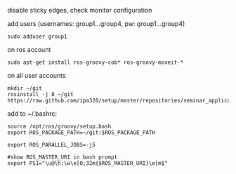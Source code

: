 disable sticky edges, check monitor configuration


add users (usernames: group1...group4, pw: group1...group4)
```
sudo adduser group1

```


on ros account
```
sudo apt-get install ros-groovy-cob* ros-groovy-moveit-*
```


on all user accounts
```
mkdir ~/git
rosinstall -j 8 ~/git https://raw.github.com/ipa320/setup/master/repositories/seminar_application.rosinstall
```


add to ~/.bashrc:
```
source /opt/ros/groovy/setup.bash
export ROS_PACKAGE_PATH=~/git:$ROS_PACKAGE_PATH

export ROS_PARALLEL_JOBS=-j5

#show ROS_MASTER_URI in bash prompt
export PS1="\u@\h:\w\e[0;32m{$ROS_MASTER_URI}\e[m$"
```
